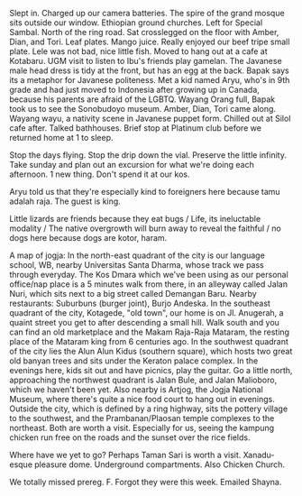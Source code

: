Slept in. Charged up our camera batteries. The spire of the grand mosque sits outside our window. Ethiopian ground churches. Left for Special Sambal. North of the ring road. Sat crosslegged on the floor with Amber, Dian, and Tori. Leaf plates. Mango juice. Really enjoyed our beef tripe small plate. Lele was not bad, nice little fish. Moved to hang out at a cafe at Kotabaru. UGM visit to listen to Ibu's friends play gamelan. The Javanese male head dress is tidy at the front, but has an egg at the back. Bapak says its a metaphor for Javanese politeness. Met a kid named Aryu, who's in 9th grade and had just moved to Indonesia after growing up in Canada, because his parents are afraid of the LGBTQ. Wayang Orang full, Bapak took us to see the Sonobudoyo museum. Amber, Dian, Tori came along. Wayang wayu, a nativity scene in Javanese puppet form. Chilled out at Silol cafe after. Talked bathhouses. Brief stop at Platinum club before we returned home at 1 to sleep. 

Stop the days flying. Stop the drip down the vial. Preserve the little infinity. Take sunday and plan out an excursion for what we're doing each afternoon. 1 new thing. Don't spend it at our kos.

Aryu told us that they're especially kind to foreigners here because tamu adalah raja. The guest is king.

Little lizards are friends because they eat bugs / Life, its ineluctable modality / The native overgrowth will burn away to reveal the faithful / no dogs here because dogs are kotor, haram.

A map of jogja: In the north-east quadrant of the city is our language school, WB, nearby Universitas Santa Dharma, whose track we pass through everyday. The Kos Dmara which we've been using as our personal office/nap place is a 5 minutes walk from there, in an alleyway called Jalan Nuri, which sits next to a big street called Demangan Baru. Nearby restaurants: Suburbuns (burger joint), Burjo Andeska. In the southeast quadrant of the city, Kotagede, "old town", our home is on Jl. Anugerah, a quaint street you get to after descending a small hill. Walk south and you can find an old marketplace and the Makam Raja-Raja Mataram, the resting place of the Mataram king from 6 centuries ago. In the southwest quadrant of the city lies the Alun Alun Kidus (southern square), which hosts two great old banyan trees and sits under the Keraton palace complex. In the evenings here, kids sit out and have picnics, play the guitar. Go a little north, approaching the northwest quadrant is Jalan Bule, and Jalan Malioboro, which we haven't been yet. Also nearby is Artjog, the Jogja National Museum, where there's quite a nice food court to hang out in evenings. Outside the city, which is defined by a ring highway, sits the pottery village to the southwest, and the Prambanan/Plaosan temple complexes to the northeast. Both are worth a visit. Especially for us, seeing the kampung chicken run free on the roads and the sunset over the rice fields.

Where have we yet to go? Perhaps Taman Sari is worth a visit. Xanadu-esque pleasure dome. Underground compartments. Also Chicken Church. 

We totally missed prereg. F. Forgot they were this week. Emailed Shayna.

